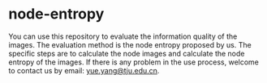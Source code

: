 # node-entropy
You can use this repository to evaluate the information quality of the images. The evaluation method is the node entropy proposed by us. The specific steps are to calculate the node images and calculate the node entropy of the images.
If there is any problem in the use process, welcome to contact us by email: yue.yang@tju.edu.cn.

